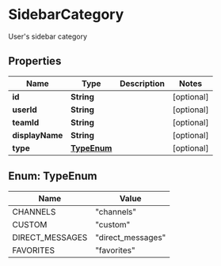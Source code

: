 

# SidebarCategory

User's sidebar category

## Properties

| Name | Type | Description | Notes |
|------------ | ------------- | ------------- | -------------|
|**id** | **String** |  |  [optional] |
|**userId** | **String** |  |  [optional] |
|**teamId** | **String** |  |  [optional] |
|**displayName** | **String** |  |  [optional] |
|**type** | [**TypeEnum**](#TypeEnum) |  |  [optional] |



## Enum: TypeEnum

| Name | Value |
|---- | -----|
| CHANNELS | &quot;channels&quot; |
| CUSTOM | &quot;custom&quot; |
| DIRECT_MESSAGES | &quot;direct_messages&quot; |
| FAVORITES | &quot;favorites&quot; |



